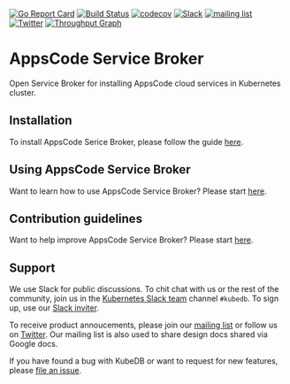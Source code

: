 [![Go Report Card](https://goreportcard.com/badge/github.com/kubedb/service-broker)](https://goreportcard.com/report/github.com/kubedb/service-broker)
[![Build Status](https://travis-ci.org/kubedb/service-broker.svg?branch=master)](https://travis-ci.org/kubedb/service-broker)
[![codecov](https://codecov.io/gh/kubedb/service-broker/branch/master/graph/badge.svg)](https://codecov.io/gh/kubedb/service-broker)
[![Slack](http://slack.kubernetes.io/badge.svg)](http://slack.kubernetes.io/#kubedb)
[![mailing list](https://img.shields.io/badge/mailing_list-join-blue.svg)](https://groups.google.com/forum/#!forum/kubedb)
[![Twitter](https://img.shields.io/twitter/follow/kubedb.svg?style=social&logo=twitter&label=Follow)](https://twitter.com/intent/follow?screen_name=kubedb)
[![Throughput Graph](https://graphs.waffle.io/kubedb/project/throughput.svg)](https://waffle.io/kubedb/project/metrics/throughput)

# AppsCode Service Broker
Open Service Broker for installing AppsCode cloud services in Kubernetes cluster.

## Installation
To install AppsCode Serice Broker, please follow the guide [here](https://github.com/appscode/service-broker/blob/master/docs/setup/install.md).

## Using AppsCode Service Broker
Want to learn how to use AppsCode Service Broker? Please start [here](https://github.com/appscode/service-broker/tree/master/docs/guides).

## Contribution guidelines
Want to help improve AppsCode Service Broker? Please start [here](https://kubedb.com/docs/latest/welcome/contributing/).

## Support
We use Slack for public discussions. To chit chat with us or the rest of the community, join us in the [Kubernetes Slack team](https://kubernetes.slack.com/messages/C8149MREV/) channel `#kubedb`. To sign up, use our [Slack inviter](http://slack.kubernetes.io/).

To receive product annoucements, please join our [mailing list](https://groups.google.com/forum/#!forum/kubedb) or follow us on [Twitter](https://twitter.com/KubeDB). Our mailing list is also used to share design docs shared via Google docs.

If you have found a bug with KubeDB or want to request for new features, please [file an issue](https://github.com/kubedb/project/issues/new).
